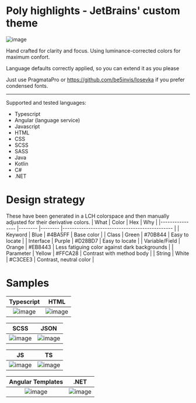 # Poly highlights - JetBrains' custom  theme

![image](https://user-images.githubusercontent.com/16295552/115997866-0e3e7480-a5e5-11eb-98b1-f51fa5350e07.png)


Hand crafted for clarity and focus. Using luminance-corrected colors for maximum confort. 

Language defaults correctly applied, so you can extend it as you please

Just use PragmataPro or https://github.com/be5invis/Iosevka if you prefer condensed fonts.
___
Supported and tested languages:

- Typescript
- Angular (language service)
- Javascript
- HTML
- CSS
- SCSS
- SASS
- Java
- Kotlin
- C#
- .NET

# Design strategy

These have been generated in a LCH colorspace and then manually adjusted for their derivative colors. 
| What           	| Color  	| Hex  	    | Why                                           	|
|----------------	|--------	|--------	|-----------------------------------------------	|
| Keyword        	| Blue   	| #4BA5FF   | Base color                                    	|
| Class          	| Green  	| #70B844  	| Easy to locate                                	|
| Interface      	| Purple 	| #D28BD7 	| Easy to locate                                	|
| Variable/Field 	| Orange 	| #EB8443 	| Less fatiguing color against dark backgrounds 	|
| Parameter      	| Yellow 	| #FFCA28 	| Contrast with method body                     	|
| String         	| White  	| #C3CEE3  	| Contrast, neutral color                       	|

# Samples
Typescript|HTML|
:-------------------------:|:-------------------------:
![image](https://user-images.githubusercontent.com/16295552/115997891-1b5b6380-a5e5-11eb-9061-2c2c6e4c9361.png) |  ![image](https://user-images.githubusercontent.com/16295552/115997907-27472580-a5e5-11eb-8bc3-210fd8cd122f.png)


SCSS|JSON|
:-------------------------:|:-------------------------:
![image](https://user-images.githubusercontent.com/16295552/117311867-e4a70800-ae84-11eb-8ddd-480b8061aa31.png) |  ![image](https://user-images.githubusercontent.com/16295552/117311318-6185b200-ae84-11eb-931b-cda5da5dfb38.png)


JS|TS|
:-------------------------:|:-------------------------:
![image](https://user-images.githubusercontent.com/16295552/117312275-3485cf00-ae85-11eb-9a97-9aa42d3251db.png) |  ![image](https://user-images.githubusercontent.com/16295552/117312633-7a429780-ae85-11eb-8eaa-eaea46b571a1.png)



Angular Templates|.NET|
:-------------------------:|:-------------------------:
![image](https://user-images.githubusercontent.com/16295552/117312936-bd9d0600-ae85-11eb-8c97-416c00768e38.png)| ![image](https://user-images.githubusercontent.com/16295552/117313304-0fde2700-ae86-11eb-91c9-076147b5acbd.png)





